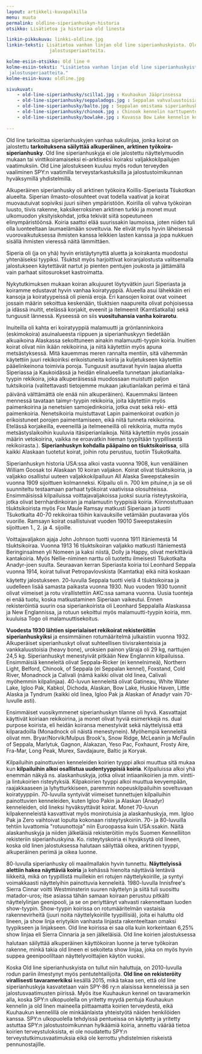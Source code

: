 ```yaml
---
layout: artikkeli-kuvapalkilla
menu: muuta
permalink: oldline-siperianhuskyn-historia
otsikko: Lisätietoa ja historiaa old linesta

linkin-pikkukuva: linkki-oldline.jpg
linkin-teksti: Lisätietoa vanhan linjan old line siperianhuskyista. Old linen historiaa ja
                jalostusperiaatteita.

kolme-esiin-otsikko: Old line ®
kolme-esiin-teksti: "Lisätietoa vanhan linjan old line siperianhuskyista. Old linen historiaa ja
 jalostusperiaatteita."
kolme-esiin-kuva: oldline.jpg

sivukuvat:
    - old-line-siperianhusky/scilla1.jpg : Kuuhaukun Jääprinsessa
    - old-line-siperianhusky/seppaladogs.jpg : Seppalan vahvaluustoisia ja -rintaisia koiria
    - old-line-siperianhusky/balto.jpg : Seppalan omistama siperianhusky Balto
    - old-line-siperianhusky/chinook.jpg : Chinook kennelin narttupentuja 30-luvulla
    - old-line-siperianhusky/bowlake.jpg : Kuvassa Bow Lake kennelin koiria vuosilta 1949 ja 1953
    
---
```

Old line tarkoittaa siperianhuskyjen vanhaa sukulinjaa, jonka koirat on jalostettu
**tarkoituksena säilyttää alkuperäinen, arktinen työkoira-siperianhusky**. Old line
siperianhuskyja ei ole jalostettu näyttelymuodin mukaan tai vinttikoiramaiseksi ei-arktiseksi koiraksi 
valjakkokilpailujen vaatimuksiin. Old Line jalostukseen kuuluu myös rodun terveyden
vaaliminen SPY:n vaatimilla terveystarkastuksilla ja jalostustoimikunnan hyväksymillä
yhdistelmillä.

Alkuperäinen siperianhusky oli arktinen työkoira Koillis-Siperiasta Tšukotkan
alueelta. Siperian ilmasto-olosuhteet ovat todella vaativat ja koirat muovautuivat
sopiviksi juuri siihen ympäristöön. Koirilla oli vahva työkoiran luusto, tiivis
rakenne, kaksikerroksinen arktinen turkki ja monet muut ulkomuodon yksityiskohdat,
jotka tekivät siitä sopeutuneen elinympäristöönsä. Koiria saattoi elää suurissakin
laumoissa, joten niiden tuli olla luonteeltaan laumaelämään soveltuvia. Ne elivät
myös hyvin läheisessä vuorovaikutuksessa ihmisten kanssa leikkien lasten kanssa
ja jopa nukkuen sisällä ihmisten vieressä näitä lämmittäen.

Siperia oli (ja on yhä) hyvin eristäytynyttä aluetta ja koirakanta muodostui
yhtenäiseksi tyypiksi. Tšuktsit myös harjoittivat koiranjalostusta valitsemalla
jalostukseen käytettävät nartut jo pienten pentujen joukosta ja jättämällä vain
parhaat siitosurokset kastroimatta.

Nykytutkimuksen mukaan koiran alkujuuret löytyvätkin juuri Siperiasta ja koiramme
edustavat hyvin vanhaa koiratyyppiä. Alueella asui lähekkäin eri kansoja ja 
koiratyypeissä oli pieniä eroja. Eri kansojen koirat ovat voineet jossain määrin
sekoittua keskenään, tšuktsien naapureita olivat pohjoisessa ja idässä inuitit, 
etelässä korjakit, eveenit ja itelmeenit (Kamtšatkalla) sekä tunguusit lännessä. 
Kyseessä on siis **vuosituhansia vanha koirarotu**.

Inuiteilla oli kahta eri koiratyyppiä malamuutti ja grönlanninkoira (eskimokoira)
asuinalueesta riippuen ja siperianhuskyyn tiedetään alkuaikoina Alaskassa sekoittuneen 
ainakin malamuutti-tyypin koiria. Inuitien koirat olivat niin ikään rekikoirina, ja niitä
käytettiin myös apuna metsästyksessä. Mitä kauemmas meren rannalta mentiin, sitä
vähemmän käytettiin juuri rekikoiriksi erikoistuneita koiria ja kuljetukseen käytettiin
pääelinkeinona toimivia poroja. Tunguusit asuttavat hyvin laajaa aluetta Siperiassa
ja Kaukoidässä ja heidän elinalueella tunnetaan jakutianlaika-tyypin rekikoira, joka
alkuperäisessä muodossaan muistutti paljon tuktsikoiria (valitettavasti tietojemme mukaan 
jakutianlaikan perimä ei tänä päivänä välttämättä ole enää niin alkuperäinen). Kauemmaksi länteen mennessä tavataan taimyr-tyypin
rekikoiria, joita käytettiin myös paimenkoirina ja nenetsien samojedinkoiria, jotka
ovat sekä reki- että paimenkoiria. Nenetsikoiria muistuttavat Lapin paimenkoirat ovatkin
jo erikoistuneet porojen paimentamiseen, eikä niitä tunneta rekikoirina. Etelässä
korjakeilla, eveeneillä ja itelmeeneillä oli rekikoiria, mutta myös metsästyslaikoihin kuuluvia itäsiperianlaikoja. Niitä käytettiin myös jossain määrin vetokoirina, vaikka ne eroavatkin
hieman tyypiltään tyypillisestä rekikoirasta.). **Siperianhuskyn kohdalla pääpaino on tšuktsikoirissa**, sillä kaikki
Alaskaan tuotetut koirat, joihin rotu perustuu, tuotiin Tšukotkalta.

Siperianhuskyn historia USA:ssa alkoi vasta vuonna 1908, kun venäläinen William Goosak
toi Alaskaan 10 koiran valjakon. Koirat olivat tšuktsikoiria, ja valjakko osallistui
uuteen valjakkokilpailuun All Alaska Sweepstakesiin vuonna 1909 sijoittuen kolmanneksi.
Kilpailu oli n. 700 km pituine,n ja se oli suunniteltu testaamaan parhaat työkoirat vaativissa
olosuhteissa. Ensimmäisissä kilpailuissa voittajavaljakoissa juoksi suuria risteytyskoiria,
jotka olivat bernhardinkoiran ja malamuutin tyyppisiä koiria. Kiinnostuttuaan 
tšuktsikoirista myös Fox Maule Ramsay matkusti Siperiaan ja tuotti Tšukotkalta
40-70 rekikoiraa töihin kaivauksille vetämään puutavaraa ylös vuorille. Ramsayn
koirat osallistuivat vuoden 19010 Sweepstakesiin sijoittuen 1., 2. ja 4. sijoille.

Voittajavaljakon ajaja John Johnson tuotti vuonna 1911 Itäniemestä 14 tšuktsikoiraa.
Vuonna 1913 16 tšuktsikoiran valjakko matkusti Itäniemestä Beringinsalmen yli Nomeen ja
kaksi niistä, Dolly ja Happy, olivat merkittäviä kantakoiria. Myös Nellie-niminen narttu
oli tuotettu ilmeisesti Tšukotkalta Anadyr-joen suulta.
Seuraavan kerran Siperiasta koiria toi Leonhard Seppala vuonna 1914, koirat tulivat
Petropavlovskista (Kamtatka) eikä niitä koskaan käytetty jalostukseen. 20-luvulla
Seppala tuotti vielä 4 tšuktsikoiraa ja uudelleen lisää samasta paikasta vuonna 1930. Nuo
vuoden 1930 tuonnit olivat viimeiset ja rotu virallistettiin AKC:ssa samana vuonna.
Uusia tuonteja ei enää tuotu, koska matkustaminen Siperiaan vaikeutui. Ennen rekisteröintiä
suurin osa siperiankoirista oli Leonhard Seppalalla Alaskassa ja New Englannissa, ja rotuun sekoittui
myös malamuutti-tyypin koiria, mm. kuuluisa Togo oli malamuuttisekoitus.

**Vuodesta 1930 lähtien siperialaiset rekikoirat rekisteröitiin siperianhuskyiksi** ja 
ensimmäinen rotumääritelmä julkaistiin vuonna 1932. Alkuperäiset siperianhuskyt olivat suhteellisen
tiivisrakenteisia ja vankkaluustoisia (heavy bone), uroksien painon yläraja oli 29 kg,
narttujen 24,5 kg. Siperianhuskyt menestyivät pitkään New Englannin kilpailuissa.
Ensimmäisiä kenneleitä olivat Seppala-Ricker (ei kennelnimeä), Northern Light, Belford,
Chinook, of Seppala (ei Seppalan kennel), Foxstand, Cold River, Monadnock ja Calivali
(nämä kaikki olivat old linea, Calivali myöhemmin kilpalinjaa). 40-luvun kenneleitä olivat Gatineau, White Water Lake,
Igloo Pak, Kabkol, Dichoda, Alaskan, Bow Lake, Huskie Haven, Little Alaska ja Tyndrum
(kaikki old linea, Igloo Pak ja Alaskan of Anadyr vain 70-luvulle asti).

Ensimmäiset vuosikymmenet siperianhuskyn tilanne oli hyvä. Kasvattajat käyttivät
koiriaan rekikoirina, ja monet olivat hyviä esimerkkejä ns. dual purpose koirista,
eli heidän koiransa menestyivät sekä näyttelyissä että kilparadoilla (Monadnock oli
näistä menestynein). Myöhempiä kenneleitä olivat mm. Bryar/Norvik/Mulpus Brook's, Snow Ridge,
McLeanin ja McFaulin of Seppala, Marlytuk, Gagnon, Alakazan, Yeso Pac, Foxhaunt, Frosty Aire,
Fra-Mar, Long Peak, Murex, Savdajaure, Baltic ja Koryak.

Kilpailuihin painottuvien kenneleiden koirien tyyppi alkoi muuttua sitä mukaa kun
**kilpailuihin alkoi osallistua uudentyyppisiä koiria**. Kilpailuissa alkoi yhä enemmän
näkyä ns. alaskanhuskyja, jotka olivat intiaanikoirien ja mm. vintti- ja lintukoirien
risteytyksiä. Kilpakoirien tyyppi alkoi muuttua kevyempään, raajakkaaseen ja lyhytturkkiseen,
paremmin nopeuskilpailuihin soveltuvaan koiratyyppiin. 70-luvulla syntyivät viimeiset
tunnettujen kilpailuihin painottuvien kenneleiden, kuten Igloo Pakin ja Alaskan (Anadyr)
kenneleiden, old lineksi hyväksyttävät koirat. Monet 70-luvun kilpakenneleistä kasvattivat
myös monirotuisia ja alaskanhuskyja, mm. Igloo Pak ja Zero vaihtoivat lopulta kokonaan
risteytyskoiriin. 70- ja 80-luvuilla tehtiin luvattomia "rotuunottoja" niin Euroopassa
kuin USA:ssakin. Näitä alaskanhuskyja ja niiden jälkeläisiä rekisteröitiin myös Suomen 
Kennelliiton rekisteriin siperianhuskyina. Ko. risteytyskoiria ei hyväksytä old lineen, 
koska old linen jalostuksessa halutaan säilyttää oikea, arktinen tyyppi, alkuperäinen 
perimä ja oikea luonne.

80-luvulla siperianhusky oli maailmallakin hyvin tunnettu. **Näyttelyissä alettiin hakea 
näyttäviä koiria** ja kehässä hienolta näyttäviä lentäviä liikkeitä, mikä on tyypillistä 
muillekin eri rotujen näyttelykoirille, ja syntyi voimakkaasti näyttelyihin painottuvia 
kenneleitä. 1980-luvulla Innisfree's Sierra Cinnar voitti Westminsterin suuren näyttelyn 
ja siitä tuli suosittu matador-uros; itse asiassa tähän samaan koiraan perustuu pitkälti 
näyttelylinjan geenipooli, ja se on periyttänyt vahvasti rakennettaan luoden show-tyypin. 
Show-tyypin koirissa on rotumääritelmän vastaisia rakennevirheitä (juuri noita näyttelykoirille tyypillisiä), 
joita ei haluttu old lineen, ja show linja eriytyikin vanhasta linjasta rakenteeltaan omaksi tyypikseen ja linjakseen. 
Old line koirissa ei saa olla kuin korkeintaan 6,25% show linjaa eli Sierra Cinnaria ja sen 
jälkeläisiä. Old line koirien jalostuksessa halutaan säilyttää alkuperäinen käyttökoiran 
luonne ja terve työkoiran rakenne, minkä takia old lineen ei sekoiteta show linjaa, joka 
on myös hyvin suppea geenipooliltaan näyttelyvoittajien käytön vuoksi.

Koska Old line siperianhuskyista on tullut niin haluttuja, on 2010-luvulla rodun pariin 
ilmestynyt myös pentutehtailijoita. **Old line on rekisteröity virallisesti tavaramerkiksi** 
kesällä 2015, mikä takaa sen, että old line siperianhuskyja kasvatetaan vain SPY-86 ry:n 
alaisissa kenneleissä ja sen jalostusvaatimusten piirissä. Myös itse Kuuhaukun kennel on 
tavaramerkin alla, koska SPY:n ulkopuolella on yritetty myydä pentuja Kuuhaukun kennelin 
ja old linen maineella piittaamatta koirien terveydestä, eikä Kuuhaukun kennelillä ole 
minkäänlaista yhteistyötä näiden henkilöiden kanssa. SPY:n ulkopuolella tehdyissä pentueissa 
on käytetty ja yritetty astuttaa SPY:n jalostustoimikunnan hylkäämiä koiria, annettu väärää 
tietoa koirien terveystuloksista, ei ole noudatettu SPY:n terveystutkimusvaatimuksia eikä 
ole kerrottu yhdistelmien riskeistä pennunostajille.





